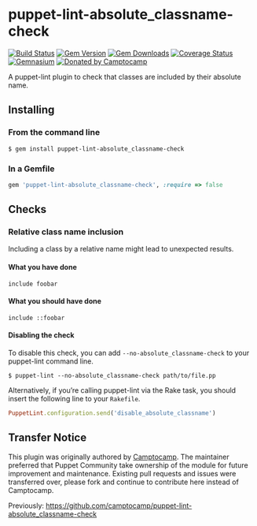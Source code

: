 puppet-lint-absolute_classname-check
====================================

[![Build Status](https://img.shields.io/travis/puppet-community/puppet-lint-absolute_classname-check.svg)](https://travis-ci.org/puppet-community/puppet-lint-absolute_classname-check)
[![Gem Version](https://img.shields.io/gem/v/puppet-lint-absolute_classname-check.svg)](https://rubygems.org/gems/puppet-lint-absolute_classname-check)
[![Gem Downloads](https://img.shields.io/gem/dt/puppet-lint-absolute_classname-check.svg)](https://rubygems.org/gems/puppet-lint-absolute_classname-check)
[![Coverage Status](https://img.shields.io/coveralls/puppet-community/puppet-lint-absolute_classname-check.svg)](https://coveralls.io/r/puppet-community/puppet-lint-absolute_classname-check?branch=master)
[![Gemnasium](https://img.shields.io/gemnasium/puppet-community/puppet-lint-absolute_classname-check.svg)](https://gemnasium.com/puppet-community/puppet-lint-absolute_classname-check)
[![Donated by Camptocamp](https://img.shields.io/badge/donated%20by-camptocamp-fb7047.svg)](#transfer-notice)

A puppet-lint plugin to check that classes are included by their absolute name.

## Installing

### From the command line

```shell
$ gem install puppet-lint-absolute_classname-check
```

### In a Gemfile

```ruby
gem 'puppet-lint-absolute_classname-check', :require => false
```

## Checks

### Relative class name inclusion

Including a class by a relative name might lead to unexpected results.

#### What you have done

```puppet
include foobar
```

#### What you should have done

```puppet
include ::foobar
```

#### Disabling the check

To disable this check, you can add `--no-absolute_classname-check` to your puppet-lint command line.

```shell
$ puppet-lint --no-absolute_classname-check path/to/file.pp
```

Alternatively, if you’re calling puppet-lint via the Rake task, you should insert the following line to your `Rakefile`.

```ruby
PuppetLint.configuration.send('disable_absolute_classname')
```

## Transfer Notice

This plugin was originally authored by [Camptocamp](http://www.camptocamp.com).
The maintainer preferred that Puppet Community take ownership of the module for future improvement and maintenance.
Existing pull requests and issues were transferred over, please fork and continue to contribute here instead of Camptocamp.

Previously: https://github.com/camptocamp/puppet-lint-absolute_classname-check
